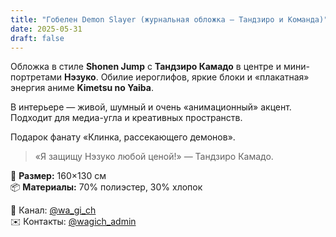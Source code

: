 ```yaml
---
title: "Гобелен Demon Slayer (журнальная обложка — Тандзиро и Команда)"
date: 2025-05-31
draft: false
---
```


Обложка в стиле **Shonen Jump** с **Тандзиро Камадо** в центре и мини-портретами **Нэзуко**. Обилие иероглифов, яркие блоки и «плакатная» энергия аниме **Kimetsu no Yaiba**.

В интерьере — живой, шумный и очень «анимационный» акцент. Подходит для медиа-угла и креативных пространств.

Подарок фанату «Клинка, рассекающего демонов».

> «Я защищу Нэзуко любой ценой!» — Тандзиро Камадо.

🧵 **Размер:** 160×130 см  
📦 **Материалы:** 70% полиэстер, 30% хлопок  

📣 Канал: [@wa_gi_ch](https://t.me/wa_gi_ch)  
✉️ Контакты: [@wagich_admin](https://t.me/wagich_admin)
